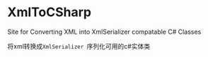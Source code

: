 XmlToCSharp
===========

Site for Converting XML into XmlSerializer compatable C# Classes

将xml转换成`XmlSerializer `序列化可用的c#实体类
